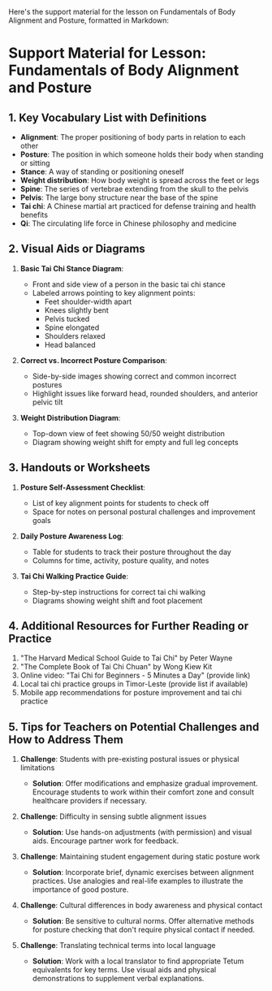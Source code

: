 Here's the support material for the lesson on Fundamentals of Body Alignment and Posture, formatted in Markdown:

# Support Material for Lesson: Fundamentals of Body Alignment and Posture

## 1. Key Vocabulary List with Definitions

- **Alignment**: The proper positioning of body parts in relation to each other
- **Posture**: The position in which someone holds their body when standing or sitting
- **Stance**: A way of standing or positioning oneself
- **Weight distribution**: How body weight is spread across the feet or legs
- **Spine**: The series of vertebrae extending from the skull to the pelvis
- **Pelvis**: The large bony structure near the base of the spine
- **Tai chi**: A Chinese martial art practiced for defense training and health benefits
- **Qi**: The circulating life force in Chinese philosophy and medicine

## 2. Visual Aids or Diagrams

1. **Basic Tai Chi Stance Diagram**:
   - Front and side view of a person in the basic tai chi stance
   - Labeled arrows pointing to key alignment points:
     * Feet shoulder-width apart
     * Knees slightly bent
     * Pelvis tucked
     * Spine elongated
     * Shoulders relaxed
     * Head balanced

2. **Correct vs. Incorrect Posture Comparison**:
   - Side-by-side images showing correct and common incorrect postures
   - Highlight issues like forward head, rounded shoulders, and anterior pelvic tilt

3. **Weight Distribution Diagram**:
   - Top-down view of feet showing 50/50 weight distribution
   - Diagram showing weight shift for empty and full leg concepts

## 3. Handouts or Worksheets

1. **Posture Self-Assessment Checklist**:
   - List of key alignment points for students to check off
   - Space for notes on personal postural challenges and improvement goals

2. **Daily Posture Awareness Log**:
   - Table for students to track their posture throughout the day
   - Columns for time, activity, posture quality, and notes

3. **Tai Chi Walking Practice Guide**:
   - Step-by-step instructions for correct tai chi walking
   - Diagrams showing weight shift and foot placement

## 4. Additional Resources for Further Reading or Practice

1. "The Harvard Medical School Guide to Tai Chi" by Peter Wayne
2. "The Complete Book of Tai Chi Chuan" by Wong Kiew Kit
3. Online video: "Tai Chi for Beginners - 5 Minutes a Day" (provide link)
4. Local tai chi practice groups in Timor-Leste (provide list if available)
5. Mobile app recommendations for posture improvement and tai chi practice

## 5. Tips for Teachers on Potential Challenges and How to Address Them

1. **Challenge**: Students with pre-existing postural issues or physical limitations
   - **Solution**: Offer modifications and emphasize gradual improvement. Encourage students to work within their comfort zone and consult healthcare providers if necessary.

2. **Challenge**: Difficulty in sensing subtle alignment issues
   - **Solution**: Use hands-on adjustments (with permission) and visual aids. Encourage partner work for feedback.

3. **Challenge**: Maintaining student engagement during static posture work
   - **Solution**: Incorporate brief, dynamic exercises between alignment practices. Use analogies and real-life examples to illustrate the importance of good posture.

4. **Challenge**: Cultural differences in body awareness and physical contact
   - **Solution**: Be sensitive to cultural norms. Offer alternative methods for posture checking that don't require physical contact if needed.

5. **Challenge**: Translating technical terms into local language
   - **Solution**: Work with a local translator to find appropriate Tetum equivalents for key terms. Use visual aids and physical demonstrations to supplement verbal explanations.